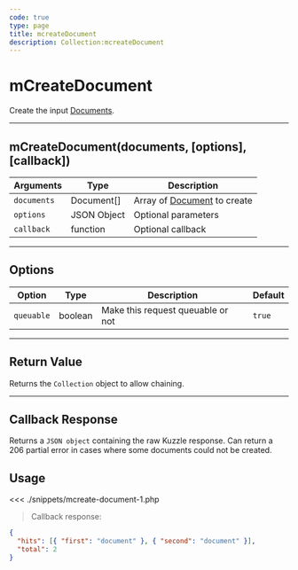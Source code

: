 ```yaml
---
code: true
type: page
title: mcreateDocument
description: Collection:mcreateDocument
---
```


# mCreateDocument

Create the input [Documents](/sdk/php/3/classes/document/).

---

## mCreateDocument(documents, [options], [callback])

| Arguments   | Type        | Description                                                 |
| ----------- | ----------- | ----------------------------------------------------------- |
| `documents` | Document[]  | Array of [Document](/sdk/php/3/classes/document/) to create |
| `options`   | JSON Object | Optional parameters                                         |
| `callback`  | function    | Optional callback                                           |

---

## Options

| Option     | Type    | Description                       | Default |
| ---------- | ------- | --------------------------------- | ------- |
| `queuable` | boolean | Make this request queuable or not | `true`  |

---

## Return Value

Returns the `Collection` object to allow chaining.

---

## Callback Response

Returns a `JSON object` containing the raw Kuzzle response.
Can return a 206 partial error in cases where some documents could not be created.

## Usage

<<< ./snippets/mcreate-document-1.php

> Callback response:

```json
{
  "hits": [{ "first": "document" }, { "second": "document" }],
  "total": 2
}
```
